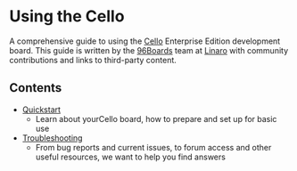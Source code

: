 # Using the Cello

A comprehensive guide to using the [Cello](http://www.96boards.org/products/ee/cello/) Enterprise Edition development board. This guide is written by the [96Boards](https://www.96boards.org) team at [Linaro](http://www.linaro.org) with community contributions and links to third-party content.

## Contents

- [Quickstart](Quickstart/README.md)
   - Learn about yourCello board, how to prepare and set up for basic use
- [Troubleshooting](Troubleshooting/README.md)
   - From bug reports and current issues, to forum access and other useful resources, we want to help you find answers
